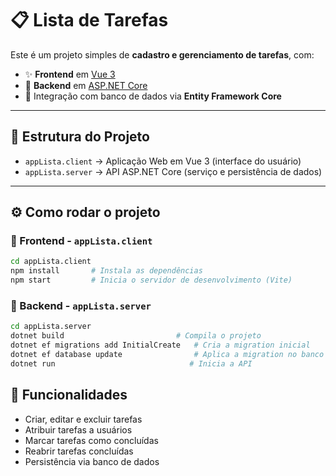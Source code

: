 
# 📋 Lista de Tarefas

Este é um projeto simples de **cadastro e gerenciamento de tarefas**, com:

- ✨ **Frontend** em [Vue 3](https://vuejs.org/)
- 🚀 **Backend** em [ASP.NET Core](https://learn.microsoft.com/aspnet/core)
- 💾 Integração com banco de dados via **Entity Framework Core**

---

## 📁 Estrutura do Projeto

- `appLista.client` → Aplicação Web em Vue 3 (interface do usuário)
- `appLista.server` → API ASP.NET Core (serviço e persistência de dados)

---

## ⚙️ Como rodar o projeto

### 🔷 Frontend - `appLista.client`

```bash
cd appLista.client
npm install       # Instala as dependências
npm start         # Inicia o servidor de desenvolvimento (Vite)
```


### 🔶 Backend - `appLista.server`

```bash
cd appLista.server
dotnet build                         # Compila o projeto
dotnet ef migrations add InitialCreate   # Cria a migration inicial
dotnet ef database update                # Aplica a migration no banco de dados
dotnet run                              # Inicia a API
```


## 📝 Funcionalidades

- Criar, editar e excluir tarefas
- Atribuir tarefas a usuários
- Marcar tarefas como concluídas
- Reabrir tarefas concluídas
- Persistência via banco de dados
